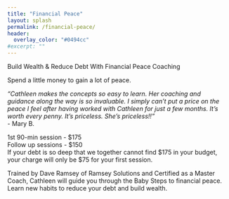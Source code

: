 ```yaml
---
title: "Financial Peace"
layout: splash
permalink: /financial-peace/
header:
  overlay_color: "#0494cc"
#excerpt: ""
---
```


Build Wealth & Reduce Debt With Financial Peace Coaching

Spend a little money to gain a lot of peace.

<i>“Cathleen makes the concepts so easy to learn. Her coaching and guidance along the way is so invaluable. I simply can’t put a price on the peace I feel after having worked with Cathleen for just a few months. It’s worth every penny. It’s priceless. She’s priceless!!”</i> <br>- Mary B.

1st 90-min session - $175<br>
Follow up sessions - $150<br>
If your debt is so deep that we together cannot find $175 in your budget, your charge will only be $75 for your first session.

Trained by Dave Ramsey of Ramsey Solutions and Certified as a Master Coach, Cathleen will guide you through the Baby Steps to financial peace. Learn new habits to reduce your debt and build wealth.
